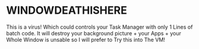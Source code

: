 # WINDOWDEATHISHERE
This is a virus! Which could controls your Task Manager with only 1 Lines of batch code. It will destroy your background picture + your Apps + your Whole Window is unsable so I will prefer to Try this into The VM!
